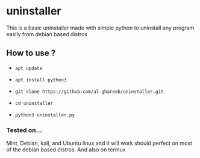 # uninstaller
This is a basic uninstaller made with simple python to uninstall any program easily from debian based distros

## How to use ?
* `apt update`

* `apt install python3`

* `git clone https://github.com/al-ghareeb/uninstaller.git`

* `cd uninstaller`

* `python3 uninstaller.py`

### Tested on...
Mint, Debian, kali, and Ubuntu linux and it will work should perfect on most of the debian based distros.
And also on termux
